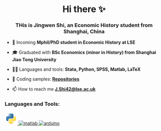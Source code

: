 <h1 align="center">Hi there ✨</h1>
<h3 align="center">THis is Jingwen Shi, an Economic History student from Shanghai, China </h3>

- 🌱 Incoming **Mphil/PhD student in Economic History at LSE**

- 🎓 Graduated with **BSc Economics (minor in History) from Shanghai Jiao Tong University**

- 👨‍💻 Languages and tools: **Stata, Python, SPSS, Matlab, LaTeX**

- 🔭 Coding samples: **[Repositories](https://github.com/jingwenshi-novae/Coding-Samples)**

- 📫 How to reach me **J.Shi42@lse.ac.uk**


<h3 align="left">Languages and Tools:</h3>
<p align="left">  <a href="https://www.python.org" target="_blank" rel="noreferrer"> <img src="https://raw.githubusercontent.com/devicons/devicon/master/icons/python/python-original.svg" alt="python" width="40" height="40"/> </a> <a href="https://www.mathworks.com/" target="_blank" rel="noreferrer"> <img src="https://upload.wikimedia.org/wikipedia/commons/2/21/Matlab_Logo.png" alt="matlab" width="40" height="40"/> </a> <a href="https://www.arduino.cc/" target="_blank" rel="noreferrer"> <img src="https://cdn.worldvectorlogo.com/logos/arduino-1.svg" alt="arduino" width="40" height="40"/> </a> </p>
